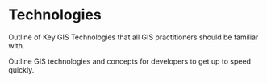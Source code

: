 # Technologies

Outline of Key GIS Technologies that all GIS practitioners should be familiar with.

Outline GIS technologies and concepts for developers to get up to speed quickly.
